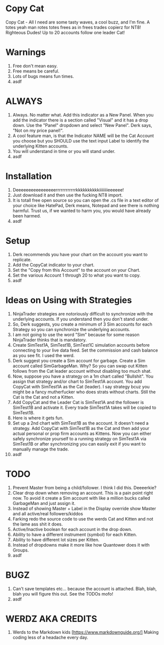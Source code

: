 Copy Cat
========
Copy Cat - All I need are some tasty waves, a cool buzz, and I'm fine. A totes yeah man rotes totes frees as in frees trades copierz for NT8! Righteous Dudes! Up to 20 accounts follow one leader Cat!


Warnings
========
1. Free don't mean easy.
2. Free means be careful.
3. Lots of bugs means fun times.
4. asdf

ALWAYS
======
1.  Always. No matter what.  Add this indicator as a New Panel.  When you add the indicator there is a section called "Visual" and it has a drop down. Use the "Panel" dropdown and select "New Panel". Derk says, "Not on my price panel!".
2.  A cool feature man, is that the Indicator NAME will be the Cat Account you choose but you SHOULD use the text input Label to identify the underlying Kitten accounts.
3.  You will understand in time or you will stand under.
4.  asdf

Installation
=============
1. Deeeeeeeeeeeeeeeerrrrrrrrrrrrkkkkkkkkkkiiiiiiiieeeeee!
2. Just download it and then use the fucking NT8 import.
3. It is totall free open source so you can open the .cs file in a text editor of your choice like HatePad, Derk means, Notepad and see there is nothing harmful.  Trust us, if we wanted to harm you, you would have already been harmed.
4. asdf
   
Setup
=====
1. Derk recommends you have your chart on the account you want to replicate.
2. Add the CopyCat indicator to your chart.
3. Set the "Copy from this Account" to the account on your Chart.
4. Set the various Account 1 through 20 to what you want to copy.
5. asdf

Ideas on Using with Strategies
==============================
1. NinjaTrader strategies are notoriously difficult to synchronize with the underlying accounts. If you understand then you don't stand under.
2. So, Derk suggests, you create a minimum of 3 Sim accounts for each Strategy so you can synchronize the underlying accounts.
3. I am not going to use the word "Sim" because for some reason NinjaTrader thinks that is mandatory.
4. Create SimTest1A, SimTest1B, SimTest1C simulation accounts before connecting to your live data feed. Set the commission and cash balance as you see fit. I used the werd.
5. Derk suggest you create a Sim account for garbage.  Create a Sim account called SimGarbageMan.  Why? So you can swap out Kitten follows from the Cat leader account without disabling too much shat. 
6. Now, suppose you have a strategy on a 1m chart called "Bullshit".  You assign that strategy and/or chart to SimTest1A account. You add CopyCat with SimTest1A as the Cat (leader).  I say strategy bcuz you might be a fancy mutherfucker who does strats without charts. Still the Cat is the Cat and not a Kitten.
7. Add CopyCat and the Leader Cat is SimTest1A and the follower is SimTest1B and activate it.  Every trade SimTest1A takes will be copied to SimTest1B.
8. Here is where it gets fun.
9. Set up a 2nd chart with SimTest1B as the account.  It doesn't need a strategy.  Add CopyCat with SimTest1B as the Cat and then add your actual personal or prop firm accounts as Kittens.  Now you can either safely synchronize yourself to a running strategy on SimTest1A via SimTest1B or after synchronizing you can easily exit if you want to manually manage the trade.
10. asdf

TODO
====
1. Prevent Master from being a child/follower.  I think I did this. Deeeerkie?
2. Clear drop down when removing an account. This is a pain point right now. To avoid it create a Sim account with like a million bucks called GarbageMan and just assign it.
3. Instead of showing Master + Label in the Display override show Master and all active/real followers/kiddos
4. Farking redo the source code to use the werds Cat and Kitten and not the lame ass shit it does.
5. Active/Inactive boolean for each account in the drop down.
6. Ability to have a different instrument (symbol) for each Kitten.
7. Ability to have different lot sizes per Kitten.
8. Instead of dropdowns make it more like how Quantower does it with Groups.
9. asdf

BUGZ
====
1. Can't save templates etc... because the account is attached. Blah, blah, blah you will figure this out.  See the TODOs mofo!
2. asdf
   
WERDZ AKA CREDITS
=================
1. Werds to the Markdown kids [https://www.markdownguide.org/] Making coding less of a headache every day.

